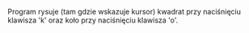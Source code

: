 Program rysuje (tam gdzie wskazuje kursor) kwadrat przy naciśnięciu klawisza 'k' oraz koło przy naciśnięciu klawisza 'o'.

